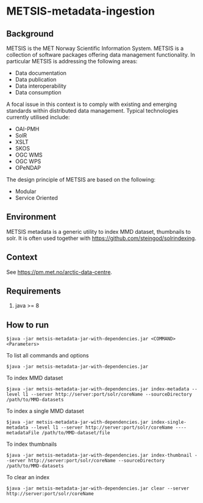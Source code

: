 # METSIS-metadata-ingestion

## Background
METSIS is the MET Norway Scientific Information System. METSIS is a collection of software packages offering data management functionality. In particular METSIS is addressing the following areas:
* Data documentation
* Data publication
* Data interoperability
* Data consumption

A focal issue in this context is to comply with existing and emerging standards within distributed data management. Typical technologies currently utilised include:
* OAI-PMH
* SolR
* XSLT
* SKOS
* OGC WMS
* OGC WPS
* OPeNDAP

The design principle of METSIS are based on the following:
* Modular
* Service Oriented

## Environment
METSIS metadata is a generic utility to index MMD dataset, thumbnails to solr. It is often used together with https://github.com/steingod/solrindexing. 

## Context
See https://pm.met.no/arctic-data-centre.

## Requirements
1. java >= 8

## How to run
```
$java -jar metsis-metadata-jar-with-dependencies.jar <COMMAND> <Parameters>
```
To list all commands and options
```
$java -jar metsis-metadata-jar-with-dependencies.jar
```
To index MMD dataset
```
$java -jar metsis-metadata-jar-with-dependencies.jar index-metadata --level l1 --server http://server:port/solr/coreName --sourceDirectory /path/to/MMD-datasets
```
To index a single MMD dataset
```
$java -jar metsis-metadata-jar-with-dependencies.jar index-single-metadata --level l1 --server http://server:port/solr/coreName ----metadataFile /path/to/MMD-dataset/file
```
To index thumbnails
```
$java -jar metsis-metadata-jar-with-dependencies.jar index-thumbnail --server http://server:port/solr/coreName --sourceDirectory /path/to/MMD-datasets
```
To clear an index
```
$java -jar metsis-metadata-jar-with-dependencies.jar clear --server http://server:port/solr/coreName
```
